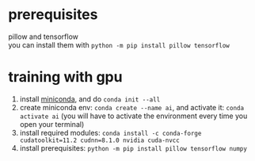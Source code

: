 # prerequisites 
pillow and tensorflow  
you can install them with `python -m pip install pillow tensorflow`

# training with gpu
1. install [miniconda](https://docs.conda.io/en/latest/miniconda.html), and do `conda init --all`
3. create miniconda env: `conda create --name ai`, and activate it: `conda activate ai` (you will have to activate the environment every time you open your terminal)
4. install required modules: `conda install -c conda-forge cudatoolkit=11.2 cudnn=8.1.0 nvidia cuda-nvcc`
5. install prerequisites: `python -m pip install pillow tensorflow numpy`  
